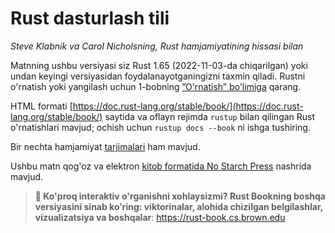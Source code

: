 # Rust dasturlash tili

*Steve Klabnik va Carol Nicholsning, Rust hamjamiyatining hissasi bilan*

Matnning ushbu versiyasi siz Rust 1.65 (2022-11-03-da chiqarilgan) yoki undan keyingi versiyasidan foydalanayotganingizni taxmin qiladi. Rustni o'rnatish yoki yangilash uchun 1-bobning [”O'rnatish” bo'limiga][install]<!-- ignore --> qarang.

HTML formati [https://doc.rust-lang.org/stable/book/](https://doc.rust-lang.org/stable/book/) saytida va oflayn rejimda `rustup` bilan qilingan Rust o'rnatishlari mavjud; ochish uchun `rustup docs --book` ni ishga tushiring.

Bir nechta hamjamiyat [tarjimalari] ham mavjud.

Ushbu matn qog'oz va elektron [kitob formatida No Starch Press][nsprust] nashrida mavjud.

[install]: ch01-01-installation.html
[editions]: appendix-05-editions.html
[nsprust]: https://nostarch.com/rust-programming-language-2nd-edition
[tarjimalari]: appendix-06-translation.html


> **🚨 Ko'proq interaktiv o'rganishni xohlaysizmi? Rust Bookning boshqa
>versiyasini sinab koʻring: viktorinalar, alohida chizilgan belgilashlar, vizualizatsiya
> va boshqalar**: <https://rust-book.cs.brown.edu>